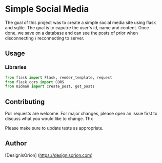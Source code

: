 # Simple Social Media 

The goal of this project was to create a simple social media site using flask and sqlite. The goal is to caputre the user's id, name and content. Once done, we save on a database and can see the posts of prior when disconnecting / reconnecting to server. 

## Usage

### Libraries

```python
from flask import Flask, render_template, request
from flask_cors import CORS 
from midman import create_post, get_posts
```

## Contributing
Pull requests are welcome. For major changes, please open an issue first to discuss what you would like to change. Thx

Please make sure to update tests as appropriate.

## Author
[DesignIsOrion] (https://designisorion.com)